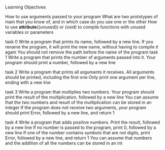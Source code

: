Learning Objectives

How to use arguments passed to your program
What are two prototypes of main that you know of, and in which case do you use one or the other
How to use __attribute__((unused)) or (void) to compile functions with unused variables or parameters

task 0 
Write a program that prints its name, followed by a new line.
	If you rename the program, it will print the new name, without having to compile it again
	You should not remove the path before the name of the program
task 1 
Write a program that prints the number of arguments passed into it.
	Your program should print a number, followed by a new line

task 2
Write a program that prints all arguments it receives.
	All arguments should be printed, including the first one
	Only print one argument per line, ending with a new line

task 3
Write a program that multiplies two numbers.
	Your program should print the result of the multiplication, followed by a new line
	You can assume that the two numbers and result of the multiplication can be stored in an integer
	If the program does not receive two arguments, your program should print Error, followed by a new line, and return 1

task 4
Write a program that adds positive numbers.
	Print the result, followed by a new line
	If no number is passed to the program, print 0, followed by a new line
	If one of the number contains symbols that are not digits, print Error, followed by a new line, and return 1
	You can assume that numbers and the addition of all the numbers can be stored in an int

